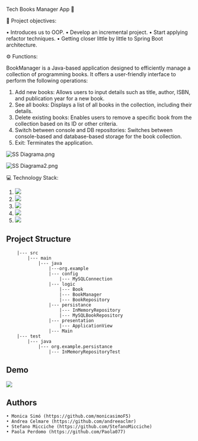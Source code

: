 Tech Books Manager App 📗

🎯 Project objectives:

• Introduces us to OOP.
• Develop an incremental project.
• Start applying refactor techniques.
• Getting closer little by little to Spring Boot architecture.

⚙️ Functions:

BookManager is a Java-based application designed to efficiently manage a collection of programming books. It offers a user-friendly interface to perform the following operations:

1.  Add new books: Allows users to input details such as title, author, ISBN, and publication year for a new book.
2.  See all books: Displays a list of all books in the collection, including their details.
3.  Delete existing books: Enables users to remove a specific book from the collection based on its ID or other criteria.
4.  Switch between console and DB repositories: Switches between console-based and database-based storage for the book collection.
5.  Exit: Terminates the application.

![SS Diagrama.png](..%2F..%2FOneDrive%2FIm%C3%A1genes%2FSS%20Diagrama.png)

![SS Diagrama2.png](..%2F..%2FOneDrive%2FIm%C3%A1genes%2FSS%20Diagrama2.png)

💻 Technology Stack:

1.  <img src= "https://img.shields.io/badge/Java-ED8B00?style=for-the-badge&logo=openjdk&logoColor=white"/>
2.  <img src= "https://img.shields.io/badge/github-%23121011.svg?&style=for-the-badge&logo=github&logoColor=white"/>
3.  <img src="https://img.shields.io/badge/Intellij%20Idea-000?logo=intellij-idea&amp;style=for-the-badge"/>
4.  <img src= "https://shields.io/badge/simple__diarizer-Trello-blue?logo=Trello&style=flat"/>
5.  <img src= "https://img.shields.io/badge/Lucid-282C33?logo=lucid&logoColor=fff&style=for-the-badge"/>

## Project Structure
        |--- src
            |--- main
                |--- java
                    |---org.example
                    |--- config
                        |--- MySQLConnection
                    |--- logic
                        |--- Book
                        |--- BookManager
                        |--- BookRepository
                    |--- persistance
                        |--- InMemoryRepository
                        |--- MySQLBookRepository
                    |--- presentation
                        |--- ApplicationView
                    |--- Main
        |--- test
            |--- java
                |--- org.example.persistance
                    |--- InMemoryRepositoryTest
## Demo

<img src= "![Demo Tech Book Manager.gif](..%2F..%2FDownloads%2FDemo%20Tech%20Book%20Manager.gif)"/>

## Authors
    • Monica Simó (https://github.com/monicasimoF5)
    • Andrea Celmare (https://github.com/andreeaclmr)
    • Stefano Micciche (https://github.com/StefanoMicciche)
    • Paola Perdomo (https://github.com/Paola077)


